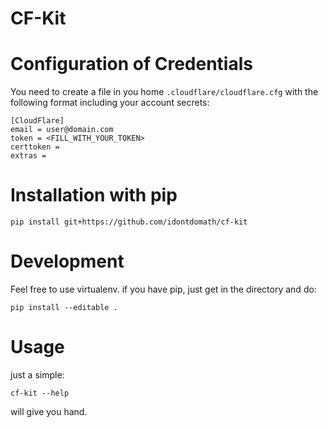 CF-Kit
======

# Configuration of Credentials

You need to create a file in you home ```.cloudflare/cloudflare.cfg``` with the following format including your account secrets:

```
[CloudFlare]
email = user@domain.com
token = <FILL_WITH_YOUR_TOKEN>
certtoken =
extras =
```

# Installation with pip

```
pip install git+https://github.com/idontdomath/cf-kit
```

# Development

Feel free to use virtualenv.
if you have pip, just get in the directory and do:

```
pip install --editable .
```

# Usage

just a simple:

```
cf-kit --help
```

will give you hand.
